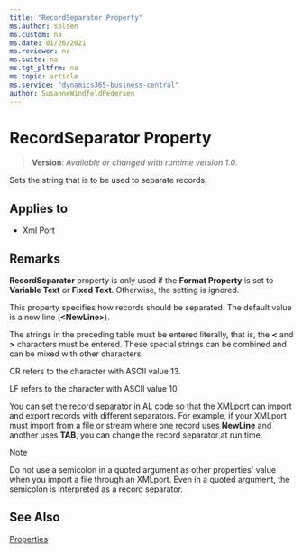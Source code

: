 ```yaml
---
title: "RecordSeparator Property"
ms.author: solsen
ms.custom: na
ms.date: 01/26/2021
ms.reviewer: na
ms.suite: na
ms.tgt_pltfrm: na
ms.topic: article
ms.service: "dynamics365-business-central"
author: SusanneWindfeldPedersen
---
```

[//]: # (START>DO_NOT_EDIT)
[//]: # (IMPORTANT:Do not edit any of the content between here and the END>DO_NOT_EDIT.)
[//]: # (Any modifications should be made in the .xml files in the ModernDev repo.)
# RecordSeparator Property
> **Version**: _Available or changed with runtime version 1.0._

Sets the string that is to be used to separate records.

## Applies to
-   Xml Port

[//]: # (IMPORTANT: END>DO_NOT_EDIT)


## Remarks  

**RecordSeparator** property is only used if the **Format Property** is set to **Variable Text** or **Fixed Text**. Otherwise, the setting is ignored.

This property specifies how records should be separated. The default value is a new line \(**\<NewLine>**\). 
 
The strings in the preceding table must be entered literally, that is, the **<** and **>** characters must be entered. These special strings can be combined and can be mixed with other characters.  

CR refers to the character with ASCII value 13.  
  
LF refers to the character with ASCII value 10.  
  
You can set the record separator in AL code so that the XMLport can import and export records with different separators. For example, if your XMLport must import from a file or stream where one record uses **NewLine** and another uses **TAB**, you can change the record separator at run time.  

> [!NOTE]
> Do not use a semicolon in a quoted argument as other properties' value when you import a file through an XMLport. Even in a quoted argument, the semicolon is interpreted as a record separator.
  
## See Also  

[Properties](devenv-properties.md)